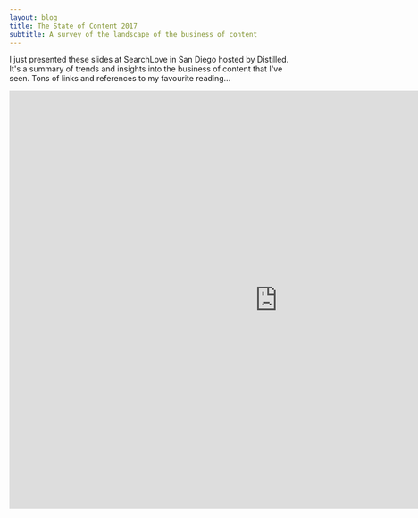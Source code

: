 ```yaml
---
layout: blog
title: The State of Content 2017
subtitle: A survey of the landscape of the business of content
---
```


I just presented these slides at SearchLove in San Diego hosted by Distilled. It's a summary of trends and insights into the business of content that I've seen. Tons of links and references to my favourite reading...

<iframe src="https://docs.google.com/presentation/d/1T6REY1iEGlZpZxpSf6zo_h1W5MtiqA34SUZbl-c5kHA/embed?start=false&loop=false&delayms=10000" frameborder="0" width="960" height="749" allowfullscreen="true" mozallowfullscreen="true" webkitallowfullscreen="true"></iframe>
